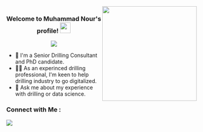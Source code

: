 
<img width="250" align="right" src="https://c.tenor.com/_DOBjnGspYAAAAAM/code-coding.gif">

<h3 align="center">
  Welcome to Muhammad Nour's profile!
  <img src="https://media.giphy.com/media/hvRJCLFzcasrR4ia7z/giphy.gif" width="28">
</h3>

<!-- Typing SVG by DenverCoder1 - https://github.com/DenverCoder1/readme-typing-svg -->
<p align="center">
  <a href="https://github.com/DenverCoder1/readme-typing-svg"><img src="https://readme-typing-svg.herokuapp.com/?lines=Senior-Drilling%20Consultant;Drill%20Analyze%20Improve%20and_Drill&font=Fira%20Code&center=true&width=440&height=45&color=f75c7e&vCenter=true&size=22"></a>
</p> 

- 🏢 I'm a Senior Drilling Consultant and PhD candidate.
- 👨‍💻 As an experinced drilling professional, I'm keen to help drilling industry to go digitalized.
- 💬 Ask me about my experience with drilling or data science.


### Connect with Me :

<a href="https://linkedin.com/in/muhammadnour87" target="_blank"><img src="https://img.shields.io/badge/-Muhammad%20Nour-0077B5?style=for-the-badge&logo=Linkedin&logoColor=white"/></a>





